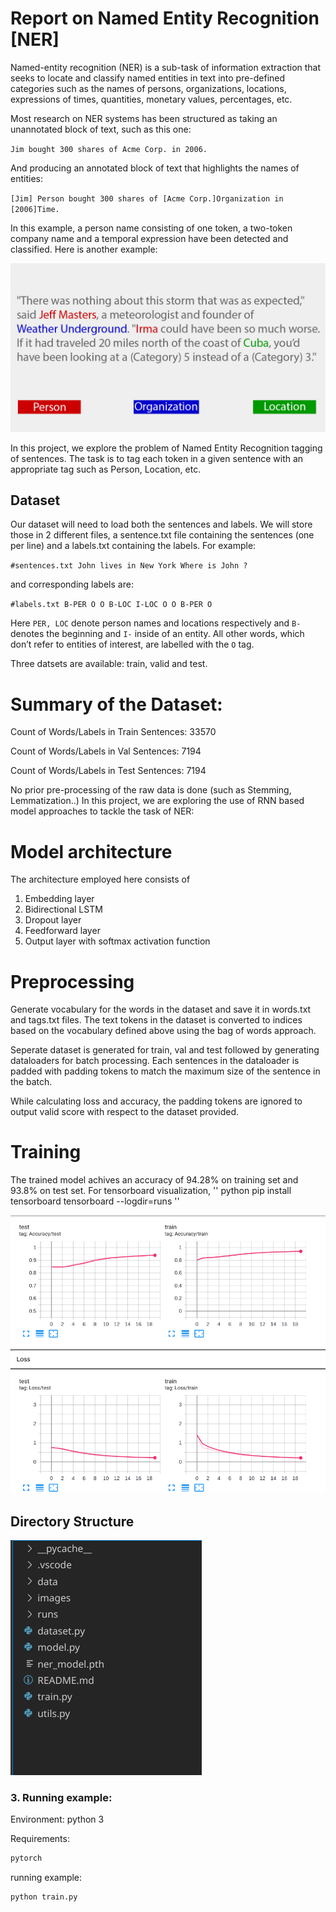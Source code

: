 # **Report on Named Entity Recognition [NER]**


Named-entity recognition (NER) is a sub-task of information extraction that seeks to locate and classify named entities in text into pre-defined categories such as the names of persons, organizations, locations, expressions of times, quantities, monetary values, percentages, etc. 


    
Most research on NER systems has been structured as taking an unannotated block of text, such as this one: 



`Jim bought 300 shares of Acme Corp. in 2006.` 

And producing an annotated block of text that highlights the names of entities: 

`[Jim] Person bought 300 shares of [Acme Corp.]Organization in [2006]Time.` 

In this example, a person name consisting of one token, a two-token company name and a temporal expression have been detected and classified. Here is another example:

![](images/Named-entity-recognition-Paralleldots.jpg)

In this project, we explore the problem of Named Entity Recognition tagging of sentences. The task is to tag each token in a given sentence with an appropriate tag such as Person, Location, etc.

## Dataset
Our dataset will need to load both the sentences and labels. We will store those in 2 different files, a sentence.txt file containing the sentences (one per line) and a labels.txt containing the labels. For example:


`#sentences.txt
John lives in New York
Where is John ?`

and corresponding labels are:

`#labels.txt
B-PER O O B-LOC I-LOC
O O B-PER O`

Here `PER, LOC` denote person names and locations respectively and `B-` denotes the beginning and `I-` inside of an entity. All other words, which don’t refer to entities of interest, are labelled with the `O` tag.

Three datsets are available: train, valid and test.

# Summary of the Dataset:
Count of Words/Labels in Train Sentences: 33570

Count of Words/Labels in Val Sentences: 7194

Count of Words/Labels in Test Sentences: 7194

No prior pre-processing of the raw data is done (such as Stemming, Lemmatization..)
In this project, we are exploring the use of RNN based model approaches to tackle the task of NER:

# **Model architecture** 
The architecture employed here consists of 
1. Embedding layer
2. Bidirectional LSTM
3. Dropout layer
4. Feedforward layer 
5. Output layer with softmax activation function


# **Preprocessing** 
Generate vocabulary for the words in the dataset and save it in words.txt and tags.txt files. 
The text tokens in the dataset is converted to indices based on the vocabulary defined above using the bag of words approach. 

Seperate dataset is generated for train, val and test followed by generating dataloaders for batch processing. 
Each sentences in the dataloader is padded with padding tokens to match the maximum size of the sentence in the batch. 

While calculating loss and accuracy, the padding tokens are ignored to output valid score with respect to the dataset provided. 

# Training 
The trained model achives an accuracy of 94.28% on training set and 93.8% on test set. 
For tensorboard visualization, 
'' python 
pip install tensorboard
tensorboard --logdir=runs
''

![](images/trainiing-testing.png)

## Directory Structure

![](images/directory.png)

### 3. Running example:
Environment: python 3

Requirements:
```python
pytorch
```
running example:
```python
python train.py
```
   